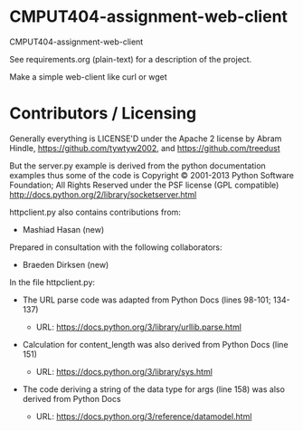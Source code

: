 CMPUT404-assignment-web-client
==============================

CMPUT404-assignment-web-client

See requirements.org (plain-text) for a description of the project.

Make a simple web-client like curl or wget

Contributors / Licensing
========================

Generally everything is LICENSE'D under the Apache 2 license by Abram Hindle, 
https://github.com/tywtyw2002, and https://github.com/treedust

But the server.py example is derived from the python documentation
examples thus some of the code is Copyright © 2001-2013 Python
Software Foundation; All Rights Reserved under the PSF license (GPL
compatible) http://docs.python.org/2/library/socketserver.html

httpclient.py also contains contributions from:

* Mashiad Hasan (new)

Prepared in consultation with the following collaborators:
* Braeden Dirksen (new)


In the file httpclient.py:
* The URL parse code was adapted from Python Docs (lines 98-101; 134-137)
   * URL: https://docs.python.org/3/library/urllib.parse.html

* Calculation for content_length was also derived from Python Docs (line 151)
   * URL: https://docs.python.org/3/library/sys.html

* The code deriving a string of the data type for args (line 158) was also derived from Python Docs
   * URL: https://docs.python.org/3/reference/datamodel.html
